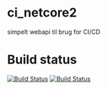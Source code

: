 # ci_netcore2
simpelt webapi til brug for CI/CD
# Build status
[![Build Status](https://dev.azure.com/fele0009/indkobskurv_Cl/_apis/build/status/zealande2019.ci-webapi-felexmose?branchName=master)](https://dev.azure.com/fele0009/indkobskurv_Cl/_build/latest?definitionId=2&branchName=master)
[![Build Status](https://dev.azure.com/mark0536/ci/_apis/build/status/MartinKierkegaard.ci_netcore2?branchName=master)](https://dev.azure.com/mark0536/ci/_build/latest?definitionId=3&branchName=master)

